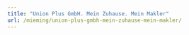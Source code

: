 ```yaml
---
title: "Union Plus GmbH. Mein Zuhause. Mein Makler"
url: /mieming/union-plus-gmbh-mein-zuhause-mein-makler/
---
```

